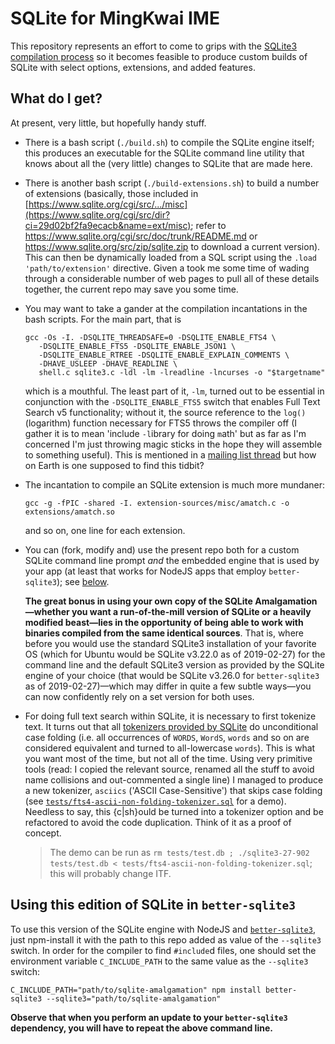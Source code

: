 

# SQLite for MingKwai IME

This repository represents an effort to come to grips with the [SQLite3 compilation
process](https://www.sqlite.org/howtocompile.html) so it becomes feasible to produce custom builds of SQLite
with select options, extensions, and added features.

## What do I get?

At present, very little, but hopefully handy stuff.

* There is a bash script (`./build.sh`) to compile the SQLite engine itself; this produces an executable for
  the SQLite command line utility that knows about all the (very little) changes to SQLite that are made
  here.

* There is another bash script (`./build-extensions.sh`) to build a number of extensions (basically, those
  included in
  [https://www.sqlite.org/cgi/src/.../misc](https://www.sqlite.org/cgi/src/dir?ci=29d02bf2fa9ecacb&name=ext/misc);
  refer to https://www.sqlite.org/cgi/src/doc/trunk/README.md or https://www.sqlite.org/src/zip/sqlite.zip
  to download a current version). This can then be dynamically loaded from a SQL script using the
  `.load 'path/to/extension'` directive. Given a took me some time of wading through a considerable number
  of web pages to pull all of these details together, the current repo may save you some time.

* You may want to take a gander at the compilation incantations in the bash scripts. For the main part,
	that is

	```
	gcc -Os -I. -DSQLITE_THREADSAFE=0 -DSQLITE_ENABLE_FTS4 \
	   -DSQLITE_ENABLE_FTS5 -DSQLITE_ENABLE_JSON1 \
	   -DSQLITE_ENABLE_RTREE -DSQLITE_ENABLE_EXPLAIN_COMMENTS \
	   -DHAVE_USLEEP -DHAVE_READLINE \
	   shell.c sqlite3.c -ldl -lm -lreadline -lncurses -o "$targetname"
	```

	which is a mouthful. The least part of it, `-lm`, turned out to be essential in conjunction with the
	`-DSQLITE_ENABLE_FTS5` switch that enables Full Text Search v5 functionality; without it, the source
	reference to the `log()` (logarithm) function necessary for FTS5 throws the compiler off (I gather it is
	to mean 'include `-l`ibrary for doing `m`ath' but as far as I'm concerned I'm just throwing magic sticks
	in the hope they will assemble to something useful). This is mentioned in a [mailing list
	thread](https://www.mail-archive.com/sqlite-users@mailinglists.sqlite.org/msg93715.html) but how on Earth
	is one supposed to find this tidbit?

* The incantation to compile an SQLite extension is much more mundaner:

	```
	gcc -g -fPIC -shared -I. extension-sources/misc/amatch.c -o extensions/amatch.so
	```

	and so on, one line for each extension.

* You can (fork, modify and) use the present repo both for a custom SQLite command line prompt *and* the
  embedded engine that is used by your app (at least that works for NodeJS apps that employ
  `better-sqlite3`); see [below](#using-this-edition-of-sqlite-in-better-sqlite3).

	**The great bonus in using your own copy of the SQLite Amalgamation—whether you want a run-of-the-mill
	version of SQLite or a heavily modified beast—lies in the opportunity of being able to work with binaries
	compiled from the same identical sources**. That is, where before you would use the standard SQLite3
	installation of your favorite OS (which for Ubuntu would be SQLite v3.22.0 as of 2019-02-27) for the
	command line and the default SQLite3 version as provided by the SQLite engine of your choice (that would
	be SQLite v3.26.0 for `better-sqlite3` as of 2019-02-27)—which may differ in quite a few subtle ways—you
	can now confidently rely on a set version for both uses.

* For doing full text search within SQLite, it is necessary to first tokenize text. It turns out that all
  [tokenizers provided by SQLite](https://www.sqlite.org/fts5.html#tokenizers) do unconditional case folding
  (i.e. all occurrences of `WORDS`, `WordS`, `words` and so on are considered equivalent and turned to
  all-lowercase `words`). This is what you want most of the time, but not all of the time. Using very
  primitive tools (read: I copied the relevant source, renamed all the stuff to avoid name collisions and
  out-commented a single line) I managed to produce a new tokenizer, `asciics` ('ASCII Case-Sensitive') that
  skips case folding (see
  [`tests/fts4-ascii-non-folding-tokenizer.sql`](https://github.com/loveencounterflow/sqlite-for-mingkwai-ime/blob/master/tests/fts4-ascii-non-folding-tokenizer.sql)
  for a demo). Needless to say, this {c|sh}ould be turned into a tokenizer option and be refactored to avoid
  the code duplication. Think of it as a proof of concept.

  > The demo can be run as `rm tests/test.db ; ./sqlite3-27-902 tests/test.db <
  > tests/fts4-ascii-non-folding-tokenizer.sql`; this will probably change ITF.

## Using this edition of SQLite in `better-sqlite3`

To use this version of the SQLite engine with NodeJS and [`better-sqlite3`](https://github.com/JoshuaWise),
just npm-install it with the path to this repo added as value of the `--sqlite3` switch. In order for the
compiler to find `#include`d files, one should set the environment variable `C_INCLUDE_PATH` to the
same value as the `--sqlite3` switch:

```
C_INCLUDE_PATH="path/to/sqlite-amalgamation" npm install better-sqlite3 --sqlite3="path/to/sqlite-amalgamation"
```

**Observe that when you perform an update to your `better-sqlite3` dependency, you will have to
repeat the above command line.**



